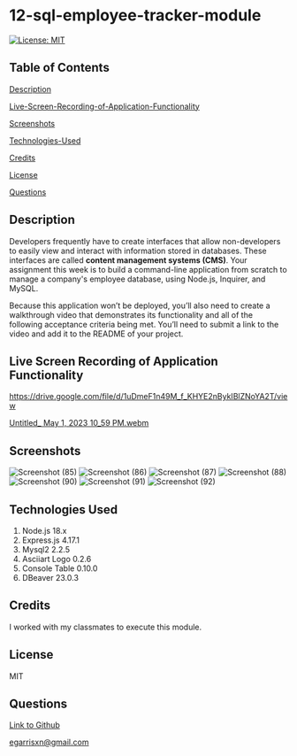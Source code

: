 # 12-sql-employee-tracker-module

[![License: MIT](https://img.shields.io/badge/License-MIT-yellow.svg)](https://opensource.org/licenses/MIT)

## Table of Contents

[Description](#description)

[Live-Screen-Recording-of-Application-Functionality](#live-screen-recording-of-application-functionality)

[Screenshots](#screenshots)

[Technologies-Used](#technologies-used)

[Credits](#credits)

[License](#license)

[Questions](#questions)

## Description

Developers frequently have to create interfaces that allow non-developers to easily view and interact with information stored in databases. These interfaces are called **content management systems (CMS)**. Your assignment this week is to build a command-line application from scratch to manage a company's employee database, using Node.js, Inquirer, and MySQL.

Because this application won’t be deployed, you’ll also need to create a walkthrough video that demonstrates its functionality and all of the following acceptance criteria being met. You’ll need to submit a link to the video and add it to the README of your project.

## Live Screen Recording of Application Functionality

https://drive.google.com/file/d/1uDmeF1n49M_f_KHYE2nBykIBlZNoYA2T/view

[Untitled_ May 1, 2023 10_59 PM.webm](https://user-images.githubusercontent.com/126130230/235570796-1dbaf284-e96c-4e1b-85a2-b423ea7891fa.webm)

## Screenshots

![Screenshot (85)](https://user-images.githubusercontent.com/126130230/235567417-31df5c86-8e44-48dd-8112-90ff462e8a4e.png)
![Screenshot (86)](https://user-images.githubusercontent.com/126130230/235567419-d2bbca20-5c03-4002-9187-9ba1e692c07d.png)
![Screenshot (87)](https://user-images.githubusercontent.com/126130230/235567421-ac532e15-cb0a-41ac-ae87-0f47ddd249c5.png)
![Screenshot (88)](https://user-images.githubusercontent.com/126130230/235567422-c1f82092-87c6-465c-a185-36615273caff.png)
![Screenshot (90)](https://user-images.githubusercontent.com/126130230/235567423-1b1180fe-c3e3-419d-b9df-f019617682ef.png)
![Screenshot (91)](https://user-images.githubusercontent.com/126130230/235567950-dcf8d10c-baf4-4a57-baa1-fe0e97c2e659.png)
![Screenshot (92)](https://user-images.githubusercontent.com/126130230/235567951-f9ce7f0f-a0fd-46f0-b186-2d3ec45921c4.png)

## Technologies Used

1. Node.js 18.x
2. Express.js 4.17.1
3. Mysql2 2.2.5
4. Asciiart Logo 0.2.6
5. Console Table 0.10.0
6. DBeaver 23.0.3

## Credits

I worked with my classmates to execute this module.

## License

MIT

## Questions

[Link to Github](https://github.com/egarrisxn)

<a href="mailto:egarrisxn@gmail.com">egarrisxn@gmail.com</a>
